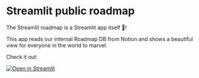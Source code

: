 # Streamlit public roadmap

The Streamlit roadmap is a Streamlit app itself 🤯!

This app reads our internal Roadmap DB from Notion and shows a beautiful view for everyone in the
world to marvel.

Check it out:

[![Open in Streamlit](https://static.streamlit.io/badges/streamlit_badge_black_white.svg)](https://share.streamlit.io/streamlit/roadmap)
